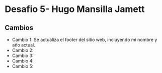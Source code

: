 # Desafio 5- Hugo Mansilla Jamett 

## Cambios 
- Cambio 1: Se actualiza el footer del sitio web, incluyendo mi nombre y año actual.
- Cambio 2: 
- Cambio 3: 
- Cambio 4:
- Cambio 5: 

